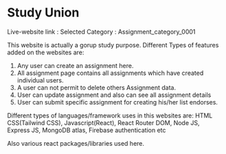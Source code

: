 # Study Union

Live-website link :
Selected Category : Assignment_category_0001

This website is actually a gorup study purpose.
Different Types of features added on the websites are:

1. Any user can create an assignment here.
2. All assignment page contains all assignments which have created individual users.
3. A user can not permit to delete others Assignment data.
4. User can update assignment and also can see all assignment details
5. User can submit specific assignment for creating his/her list endorses.

Different types of languages/framework uses in this websites are:
HTML
CSS(Tailwind CSS),
Javascript(React),
React Router DOM,
Node JS,
Express JS,
MongoDB atlas,
Firebase authentication etc

Also various react packages/libraries used here.
